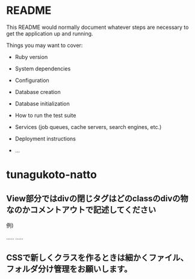 # README

This README would normally document whatever steps are necessary to get the
application up and running.

Things you may want to cover:

* Ruby version

* System dependencies

* Configuration

* Database creation

* Database initialization

* How to run the test suite

* Services (job queues, cache servers, search engines, etc.)

* Deployment instructions

* ...
# tunagukoto-natto

## View部分ではdivの閉じタグはどのclassのdivの物なのかコメントアウトで記述してください
例)
<div class="sample">
	.....
	.....
</div> <!-- sample -->

## CSSで新しくクラスを作るときは細かくファイル、フォルダ分け管理をお願いします。
